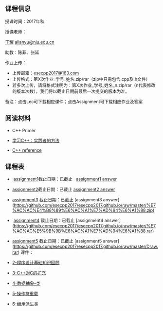 ## 课程信息

授课时间：2017年秋

授课老师：

[于耀](http://ese.nju.edu.cn/faculty.php?name=yuyao&lang=cn)  allanyu@nju.edu.cn

助教：陈菲、张延

作业上传：
* 上传邮箱：esecpp2017@163.com
* 上传格式：第X次作业_学号_姓名.zip/rar（zip中只需包含.cpp及.h文件）
* 若多次上传，请将格式注明为：第X次作业_学号_姓名_n.zip/rar（n代表修改的版本次数），我们将以截止日期前最后一次提交的版本为准。

备注：点击Lec可下载相应课件；点击Assignment可下载相应作业及答案

## 阅读材料

* C++ Primer

* [学习C++：实践者的方法](http://blog.csdn.net/pongba/article/details/1930150)

* [C++ reference](http://en.cppreference.com/w/)

## 课程表

*  [assignment1](https://github.com/esecpp2017/esecpp2017.github.io/raw/master/LibArray.zip)截止日期：已截止
   [assignment1 answer](https://github.com/esecpp2017/esecpp2017.github.io/raw/master/LibArray.rar)

*  [assignment2](https://github.com/esecpp2017/esecpp2017.github.io/raw/master/LibArrayClass.rar)截止日期：已截止
   [assignment2 answer](https://github.com/esecpp2017/esecpp2017.github.io/raw/master/%E7%AC%AC%E4%BA%8C%E6%AC%A1%E4%BD%9C%E4%B8%9A%E4%BF%AE%E6%AD%A3.rar)
   
*  [assignment3](https://github.com/esecpp2017/esecpp2017.github.io/raw/master/CPPList.rar) 截止日期：已截止
   [assignment3 answer]
   (https://github.com/esecpp2017/esecpp2017.github.io/raw/master/%E7%AC%AC%E4%B8%89%E6%AC%A1%E7%AD%94%E6%A1%88.zip)

*  [assignment4](https://github.com/esecpp2017/esecpp2017.github.io/raw/master/CPPListIterator.zip) 截止日期：已截止
   [assignment4 answer]
   (https://github.com/esecpp2017/esecpp2017.github.io/raw/master/%E7%AC%AC%E5%9B%9B%E6%AC%A1%E7%AD%94%E6%A1%88.rar)
   
*  [assignment5](https://github.com/esecpp2017/esecpp2017.github.io/raw/master/Draw%20-%20Blank.rar) 截止日期：已截止
   [assignment5 answer]
   (https://github.com/esecpp2017/esecpp2017.github.io/raw/master/Draw.rar)
课件：

* [2-程序设计基础知识回顾](https://github.com/esecpp2017/esecpp2017.github.io/raw/master/2-%E7%A8%8B%E5%BA%8F%E8%AE%BE%E8%AE%A1%E5%9F%BA%E7%A1%80%E7%9F%A5%E8%AF%86%E5%9B%9E%E9%A1%BE.ppt)

* [3-C++对C的扩充](https://github.com/esecpp2017/esecpp2017.github.io/raw/master/3-C%2B%2B%E5%AF%B9C%E7%9A%84%E6%89%A9%E5%85%85.ppt)

* [4-数据抽象-类](https://github.com/esecpp2017/esecpp2017.github.io/blob/master/4-%E6%95%B0%E6%8D%AE%E6%8A%BD%E8%B1%A1%EF%BC%8D%E7%B1%BB.ppt)

* [5-操作符重载](https://github.com/esecpp2017/esecpp2017.github.io/raw/master/5-%E6%93%8D%E4%BD%9C%E7%AC%A6%E9%87%8D%E8%BD%BD.pptx)

* [6-继承派生类](https://github.com/esecpp2017/esecpp2017.github.io/raw/master/%E7%AC%AC8%E7%AB%A0%20%E7%BB%A7%E6%89%BF%EF%BC%8D%E6%B4%BE%E7%94%9F%E7%B1%BB%20.ppt)

